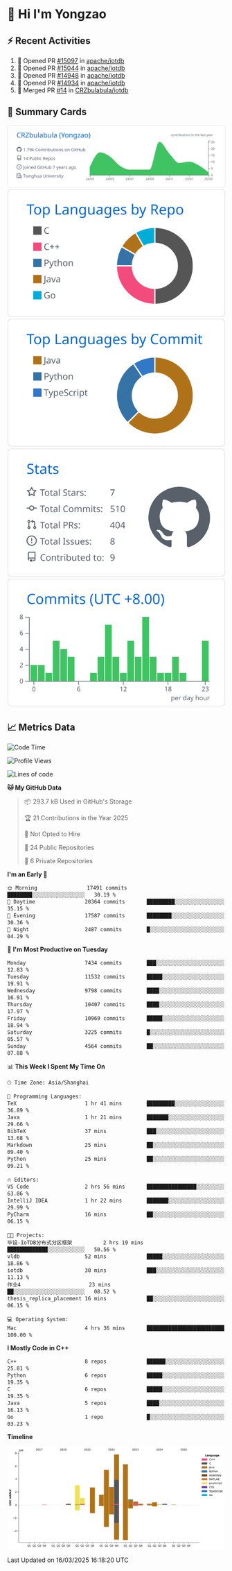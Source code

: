 # 👋 Hi I'm Yongzao

## ⚡ Recent Activities
<!--START_SECTION:activity-->
1. 💪 Opened PR [#15097](https://github.com/apache/iotdb/pull/15097) in [apache/iotdb](https://github.com/apache/iotdb)
2. 💪 Opened PR [#15044](https://github.com/apache/iotdb/pull/15044) in [apache/iotdb](https://github.com/apache/iotdb)
3. 💪 Opened PR [#14948](https://github.com/apache/iotdb/pull/14948) in [apache/iotdb](https://github.com/apache/iotdb)
4. 💪 Opened PR [#14934](https://github.com/apache/iotdb/pull/14934) in [apache/iotdb](https://github.com/apache/iotdb)
5. 🎉 Merged PR [#14](https://github.com/CRZbulabula/iotdb/pull/14) in [CRZbulabula/iotdb](https://github.com/CRZbulabula/iotdb)
<!--END_SECTION:activity-->

## 🎑 Summary Cards

[![](https://raw.githubusercontent.com/CRZbulabula/CRZbulabula/main/profile-summary-card-output/github/0-profile-details.svg)](https://github.com/vn7n24fzkq/github-profile-summary-cards)
[![](https://raw.githubusercontent.com/CRZbulabula/CRZbulabula/main/profile-summary-card-output/github/1-repos-per-language.svg)](https://github.com/vn7n24fzkq/github-profile-summary-cards) [![](https://raw.githubusercontent.com/CRZbulabula/CRZbulabula/main/profile-summary-card-output/github/2-most-commit-language.svg)](https://github.com/vn7n24fzkq/github-profile-summary-cards)
[![](https://raw.githubusercontent.com/CRZbulabula/CRZbulabula/main/profile-summary-card-output/github/3-stats.svg)](https://github.com/vn7n24fzkq/github-profile-summary-cards) [![](https://raw.githubusercontent.com/CRZbulabula/CRZbulabula/main/profile-summary-card-output/github/4-productive-time.svg)](https://github.com/vn7n24fzkq/github-profile-summary-cards)

## 📈 Metrics Data

<!--START_SECTION:waka-->
![Code Time](http://img.shields.io/badge/Code%20Time-837%20hrs%2046%20mins-blue)

![Profile Views](http://img.shields.io/badge/Profile%20Views-1-blue)

![Lines of code](https://img.shields.io/badge/From%20Hello%20World%20I%27ve%20Written-32.9%20million%20lines%20of%20code-blue)

**🐱 My GitHub Data** 

> 📦 293.7 kB Used in GitHub's Storage 
 > 
> 🏆 21 Contributions in the Year 2025
 > 
> 🚫 Not Opted to Hire
 > 
> 📜 24 Public Repositories 
 > 
> 🔑 6 Private Repositories 
 > 
**I'm an Early 🐤** 

```text
🌞 Morning                17491 commits       ████████░░░░░░░░░░░░░░░░░   30.19 % 
🌆 Daytime                20364 commits       █████████░░░░░░░░░░░░░░░░   35.15 % 
🌃 Evening                17587 commits       ████████░░░░░░░░░░░░░░░░░   30.36 % 
🌙 Night                  2487 commits        █░░░░░░░░░░░░░░░░░░░░░░░░   04.29 % 
```
📅 **I'm Most Productive on Tuesday** 

```text
Monday                   7434 commits        ███░░░░░░░░░░░░░░░░░░░░░░   12.83 % 
Tuesday                  11532 commits       █████░░░░░░░░░░░░░░░░░░░░   19.91 % 
Wednesday                9798 commits        ████░░░░░░░░░░░░░░░░░░░░░   16.91 % 
Thursday                 10407 commits       ████░░░░░░░░░░░░░░░░░░░░░   17.97 % 
Friday                   10969 commits       █████░░░░░░░░░░░░░░░░░░░░   18.94 % 
Saturday                 3225 commits        █░░░░░░░░░░░░░░░░░░░░░░░░   05.57 % 
Sunday                   4564 commits        ██░░░░░░░░░░░░░░░░░░░░░░░   07.88 % 
```


📊 **This Week I Spent My Time On** 

```text
🕑︎ Time Zone: Asia/Shanghai

💬 Programming Languages: 
TeX                      1 hr 41 mins        █████████░░░░░░░░░░░░░░░░   36.89 % 
Java                     1 hr 21 mins        ███████░░░░░░░░░░░░░░░░░░   29.66 % 
BibTeX                   37 mins             ███░░░░░░░░░░░░░░░░░░░░░░   13.68 % 
Markdown                 25 mins             ██░░░░░░░░░░░░░░░░░░░░░░░   09.40 % 
Python                   25 mins             ██░░░░░░░░░░░░░░░░░░░░░░░   09.21 % 

🔥 Editors: 
VS Code                  2 hrs 56 mins       ████████████████░░░░░░░░░   63.86 % 
IntelliJ IDEA            1 hr 22 mins        ███████░░░░░░░░░░░░░░░░░░   29.99 % 
PyCharm                  16 mins             ██░░░░░░░░░░░░░░░░░░░░░░░   06.15 % 

🐱‍💻 Projects: 
毕设-IoTDB分布式分区框架          2 hrs 19 mins       █████████████░░░░░░░░░░░░   50.56 % 
vldb                     52 mins             █████░░░░░░░░░░░░░░░░░░░░   18.86 % 
iotdb                    30 mins             ███░░░░░░░░░░░░░░░░░░░░░░   11.13 % 
作业4                      23 mins             ██░░░░░░░░░░░░░░░░░░░░░░░   08.52 % 
thesis_replica_placement 16 mins             ██░░░░░░░░░░░░░░░░░░░░░░░   06.15 % 

💻 Operating System: 
Mac                      4 hrs 36 mins       █████████████████████████   100.00 % 
```

**I Mostly Code in C++** 

```text
C++                      8 repos             ██████░░░░░░░░░░░░░░░░░░░   25.81 % 
Python                   6 repos             █████░░░░░░░░░░░░░░░░░░░░   19.35 % 
C                        6 repos             █████░░░░░░░░░░░░░░░░░░░░   19.35 % 
Java                     5 repos             ████░░░░░░░░░░░░░░░░░░░░░   16.13 % 
Go                       1 repo              █░░░░░░░░░░░░░░░░░░░░░░░░   03.23 % 
```



**Timeline**

![Lines of Code chart](https://raw.githubusercontent.com/CRZbulabula/CRZbulabula/main/assets/bar_graph.png)


 Last Updated on 16/03/2025 16:18:20 UTC
<!--END_SECTION:waka-->

